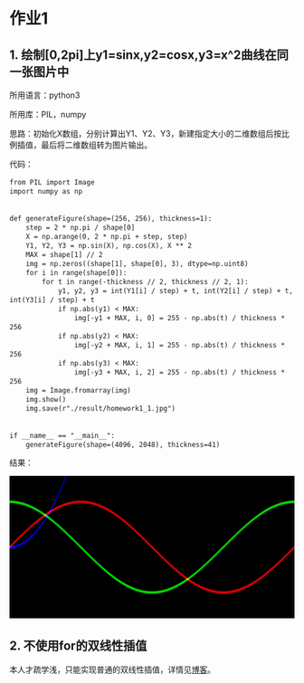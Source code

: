 # 作业1

## 1. 绘制[0,2pi]上y1=sinx,y2=cosx,y3=x^2曲线在同一张图片中

所用语言：python3

所用库：PIL，numpy

思路：初始化X数组，分别计算出Y1、Y2、Y3，新建指定大小的二维数组后按比例插值，最后将二维数组转为图片输出。

代码：

```
from PIL import Image
import numpy as np


def generateFigure(shape=(256, 256), thickness=1):
    step = 2 * np.pi / shape[0]
    X = np.arange(0, 2 * np.pi + step, step)
    Y1, Y2, Y3 = np.sin(X), np.cos(X), X ** 2
    MAX = shape[1] // 2
    img = np.zeros((shape[1], shape[0], 3), dtype=np.uint8)
    for i in range(shape[0]):
        for t in range(-thickness // 2, thickness // 2, 1):
            y1, y2, y3 = int(Y1[i] / step) + t, int(Y2[i] / step) + t, int(Y3[i] / step) + t
            if np.abs(y1) < MAX:
                img[-y1 + MAX, i, 0] = 255 - np.abs(t) / thickness * 256
            if np.abs(y2) < MAX:
                img[-y2 + MAX, i, 1] = 255 - np.abs(t) / thickness * 256
            if np.abs(y3) < MAX:
                img[-y3 + MAX, i, 2] = 255 - np.abs(t) / thickness * 256
    img = Image.fromarray(img)
    img.show()
    img.save(r"./result/homework1_1.jpg")


if __name__ == "__main__":
    generateFigure(shape=(4096, 2048), thickness=41)
```

结果：

![](result/homework1_1.jpg)

## 2. 不使用for的双线性插值

本人才疏学浅，只能实现普通的双线性插值，详情见[博客](https://github.com/3017218062/Image-Super-Resolution/tree/master/interpolation)。